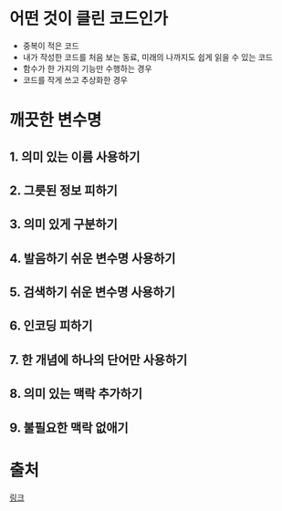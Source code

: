 # 어떤 것이 클린 코드인가
- 중복이 적은 코드
- 내가 작성한 코드를 처음 보는 동료, 미래의 나까지도 쉽게 읽을 수 있는 코드
- 함수가 한 가지의 기능만 수행하는 경우
- 코드를 작게 쓰고 추상화한 경우

# 깨끗한 변수명

## 1. 의미 있는 이름 사용하기

## 2. 그릇된 정보 피하기

## 3. 의미 있게 구분하기

## 4. 발음하기 쉬운 변수명 사용하기

## 5. 검색하기 쉬운 변수명 사용하기

## 6. 인코딩 피하기

## 7. 한 개념에 하나의 단어만 사용하기

## 8. 의미 있는 맥락 추가하기

## 9. 불필요한 맥락 없애기

# 출처
[링크](https://velog.io/@yeseong31/Clean-Code-%EA%B9%A8%EB%81%97%ED%95%9C-%EC%BD%94%EB%93%9C%EC%97%90-%EB%8C%80%ED%95%B4)

